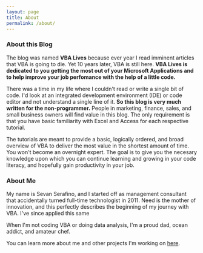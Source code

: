 ```yaml
---
layout: page
title: About
permalink: /about/
---
```


### About this Blog 

The blog was named **VBA Lives** because ever year I read imminent articles that VBA is going to die. Yet 10 years later, VBA is still here.  **VBA Lives is dedicated to you getting the most out of your Microsoft Applications and to help improve your job perfomance with the help of a little code.**  

There was a time in my life where I couldn't read or write a single bit of code.  I'd look at an integrated development environment (IDE) or code editor and not understand a single line of it.  **So this blog is very much written for the non-programmer.**  People in marketing, finance, sales, and small business owners will find value in this blog.  The only requirement is that you have basic familiarity with Excel and Access for each respective tutorial.

The tutorials are meant to provide a basic, logically ordered, and broad overview of VBA to deliver the most value in the shortest amount of time.  You won't become an overnight expert.  The goal is to give you the necesary knowledge upon which you can continue learning and growing in your code literacy, and hopefully gain productivity in your job.  



### About Me

My name is Sevan Serafino, and I started off as management consultant that accidentally turned full-time technologist in 2011.  Need is the mother of innovation, and this perfectly describes the beginning of my journey with VBA.  I've since applied this same 

When I'm not coding VBA or doing data analysis, I'm a proud dad, ocean addict, and amateur chef. 

You can learn more about me and other projects I'm working on [here](https://vbastilllives.github.io/PersonalPage/).






